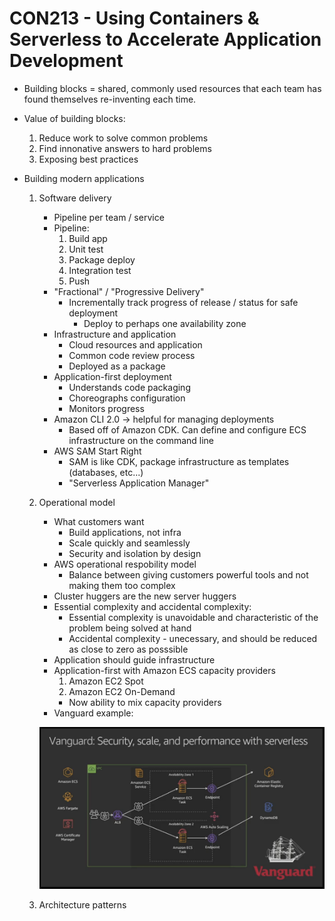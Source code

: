 # CON213 - Using Containers & Serverless to Accelerate Application Development

* Building blocks = shared, commonly used resources that each team has found themselves re-inventing each time.

* Value of building blocks:
	1. Reduce work to solve common problems
	2. Find innonative answers to hard problems
	3. Exposing best practices

* Building modern applications
	1. Software delivery
		* Pipeline per team / service
		* Pipeline:
			1. Build app
			2. Unit test
			3. Package deploy
			4. Integration test
			5. Push
		* "Fractional" / "Progressive Delivery"
			* Incrementally track progress of release / status for safe deployment
				* Deploy to perhaps one availability zone
		* Infrastructure and application
			* Cloud resources and application
			* Common code review process
			* Deployed as a package
		* Application-first deployment
			* Understands code packaging
			* Choreographs configuration
			* Monitors progress
		* Amazon CLI 2.0 -> helpful for managing deployments
			* Based off of Amazon CDK. Can define and configure ECS infrastructure on the command line
		* AWS SAM Start Right
			* SAM is like CDK, package infrastructure as templates (databases, etc...)
			* "Serverless Application Manager"
	2. Operational model
		* What customers want
			* Build applications, not infra
			* Scale quickly and seamlessly
			* Security and isolation by design
		* AWS operational respobility model
			* Balance between giving customers powerful tools and not making them too complex
		* Cluster huggers are the new server huggers
		* Essential complexity and accidental complexity:
			* Essential complexity is unavoidable and characteristic of the problem being solved at hand
			* Accidental complexity - unecessary, and should be reduced as close to zero as posssible
		* Application should guide infrastructure
		* Application-first with Amazon ECS capacity providers
			1. Amazon EC2 Spot
			2. Amazon EC2 On-Demand
			* Now ability to mix capacity providers
		* Vanguard example:
	
		![](../../images/CON213-VanguardArchitecture.png)
		
	3. Architecture patterns
